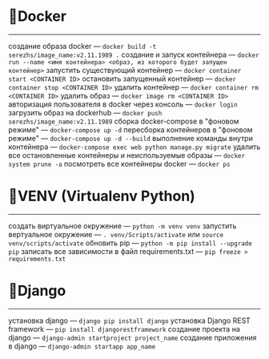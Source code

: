 # 🐋Docker
----------
создание образа docker — ```docker build -t serezhs/image_name:v2.11.1989 .```
создание и запуск контейнера — ```docker run --name <имя контейнера> <образ, из которого будет запущен контейнер>```
запустить существующий контейнер — ```docker container start <CONTAINER ID>```
остановить запущенный контейнер — ```docker container stop <CONTAINER ID>```
удалить контейнер — ```docker container rm <CONTAINER ID>```
удалить образ — ```docker image rm <CONTAINER ID>```
авторизация пользователя в docker через консоль — ```docker login```
загрузить образ на dockerhub — ```docker push serezhs/image_name:v2.11.1989```
сборка docker-compose в "фоновом режиме" — ```docker-compose up -d```
пересборка контейнеров в "фоновом режиме" — ```docker-compose up -d --build```
выполнение команды внутри контейнера — ```docker-compose exec web python manage.py migrate```
удалить все остановленные контейнеры и неиспользуемые образы — ```docker system prune -a```
посмотреть все контейнеры docker — ```docker ps```

# 🐍VENV (Virtualenv Python)
----------
создать виртуальное окружение — ```python -m venv venv```
запустить вертуальное окружение — ```. venv/Scripts/activate``` или ```source venv/scripts/activate```
обновить pip — ```python -m pip install --upgrade pip```
записать все зависимости в файл requirements.txt — ```pip freeze > requirements.txt```

# 🔧Django
----------
установка django — ```django pip install django```
установка Django REST framework — ```pip install djangorestframework```
создание проекта на django — ```django-admin startproject project_name```
создание приложения в django — ```django-admin startapp app_name```
